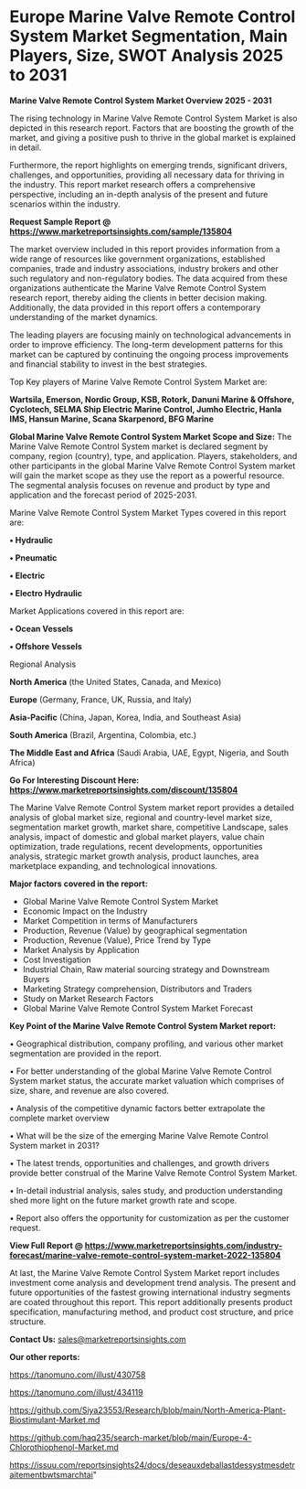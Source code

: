 # Europe Marine Valve Remote Control System Market Segmentation, Main Players, Size, SWOT Analysis 2025 to 2031

<Strong> Marine Valve Remote Control System Market Overview 2025 - 2031</strong>

The rising technology in Marine Valve Remote Control System Market is also depicted in this research report. Factors that are boosting the growth of the market, and giving a positive push to thrive in the global market is explained in detail.

Furthermore, the report highlights on emerging trends, significant drivers, challenges, and opportunities, providing all necessary data for thriving in the industry. This report market research offers a comprehensive perspective, including an in-depth analysis of the present and future scenarios within the industry.

<strong>Request Sample Report @ <a href=https://www.marketreportsinsights.com/sample/135804>https://www.marketreportsinsights.com/sample/135804</a></strong>

The market overview included in this report provides information from a wide range of resources like government organizations, established companies, trade and industry associations, industry brokers and other such regulatory and non-regulatory bodies. The data acquired from these organizations authenticate the Marine Valve Remote Control System research report, thereby aiding the clients in better decision making. Additionally, the data provided in this report offers a contemporary understanding of the market dynamics.

The leading players are focusing mainly on technological advancements in order to improve efficiency. The long-term development patterns for this market can be captured by continuing the ongoing process improvements and financial stability to invest in the best strategies.

Top Key players of Marine Valve Remote Control System Market are:

<strong>Wartsila, Emerson, Nordic Group, KSB, Rotork, Danuni Marine & Offshore, Cyclotech, SELMA Ship Electric Marine Control, Jumho Electric, Hanla IMS, Hansun Marine, Scana Skarpenord, BFG Marine</strong>

<strong><b>Global Marine Valve Remote Control System Market Scope and Size:</b></strong>
The Marine Valve Remote Control System market is declared segment by company, region (country), type, and application. Players, stakeholders, and other participants in the global Marine Valve Remote Control System market will gain the market scope as they use the report as a powerful resource. The segmental analysis focuses on revenue and product by type and application and the forecast period of 2025-2031.

Marine Valve Remote Control System Market Types covered in this report are:

<strong>• Hydraulic

• Pneumatic

• Electric

• Electro Hydraulic</strong>

Market Applications covered in this report are:

<strong>• Ocean Vessels

• Offshore Vessels</strong> 

Regional Analysis

<strong>North America</strong> (the United States, Canada, and Mexico)

<strong>Europe</strong> (Germany, France, UK, Russia, and Italy)

<strong>Asia-Pacific</strong> (China, Japan, Korea, India, and Southeast Asia)

<strong>South America</strong> (Brazil, Argentina, Colombia, etc.)

<strong>The Middle East and Africa</strong> (Saudi Arabia, UAE, Egypt, Nigeria, and South Africa)

<strong>Go For Interesting Discount Here: <a href=https://www.marketreportsinsights.com/discount/135804>https://www.marketreportsinsights.com/discount/135804</a></strong>

The Marine Valve Remote Control System market report provides a detailed analysis of global market size, regional and country-level market size, segmentation market growth, market share, competitive Landscape, sales analysis, impact of domestic and global market players, value chain optimization, trade regulations, recent developments, opportunities analysis, strategic market growth analysis, product launches, area marketplace expanding, and technological innovations.

<strong><b>Major factors covered in the report:</b></strong>
<ul>
  <li>Global Marine Valve Remote Control System Market </li>
  <li>Economic Impact on the Industry</li>
  <li>Market Competition in terms of Manufacturers</li>
  <li>Production, Revenue (Value) by geographical segmentation</li>
  <li>Production, Revenue (Value), Price Trend by Type</li>
  <li>Market Analysis by Application</li>
  <li>Cost Investigation</li>
  <li>Industrial Chain, Raw material sourcing strategy and Downstream Buyers</li>
  <li>Marketing Strategy comprehension, Distributors and Traders</li>
  <li>Study on Market Research Factors</li>
  <li>Global Marine Valve Remote Control System Market Forecast</li>
</ul>

<strong><b>Key Point of the Marine Valve Remote Control System Market report:</b></strong>

• Geographical distribution, company profiling, and various other market segmentation are provided in the report.

• For better understanding of the global Marine Valve Remote Control System market status, the accurate market valuation which comprises of size, share, and revenue are also covered.

• Analysis of the competitive dynamic factors better extrapolate the complete market overview

• What will be the size of the emerging Marine Valve Remote Control System market in 2031?

• The latest trends, opportunities and challenges, and growth drivers provide better construal of the Marine Valve Remote Control System Market.

• In-detail industrial analysis, sales study, and production understanding shed more light on the future market growth rate and scope.

• Report also offers the opportunity for customization as per the customer request.

<strong><b>View Full Report @ <a href=https://www.marketreportsinsights.com/industry-forecast/marine-valve-remote-control-system-market-2022-135804>https://www.marketreportsinsights.com/industry-forecast/marine-valve-remote-control-system-market-2022-135804</a></b></strong>


At last, the Marine Valve Remote Control System Market report includes investment come analysis and development trend analysis. The present and future opportunities of the fastest growing international industry segments are coated throughout this report. This report additionally presents product specification, manufacturing method, and product cost structure, and price structure.

<strong>Contact Us:</strong>
sales@marketreportsinsights.com

<strong>Our other reports:</strong>

<a href=https://tanomuno.com/illust/430758>https://tanomuno.com/illust/430758</a>

<a href=https://tanomuno.com/illust/434119>https://tanomuno.com/illust/434119</a>

<a href=https://github.com/Siya23553/Research/blob/main/North-America-Plant-Biostimulant-Market.md>https://github.com/Siya23553/Research/blob/main/North-America-Plant-Biostimulant-Market.md</a>

<a href=https://github.com/haq235/search-market/blob/main/Europe-4-Chlorothiophenol-Market.md>https://github.com/haq235/search-market/blob/main/Europe-4-Chlorothiophenol-Market.md</a>

<a href=https://issuu.com/reportsinsights24/docs/deseauxdeballastdessystmesdetraitementbwtsmarchtai>https://issuu.com/reportsinsights24/docs/deseauxdeballastdessystmesdetraitementbwtsmarchtai</a>"
